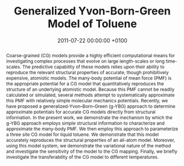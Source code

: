 ---
layout: pub
title:  "Generalized Yvon-Born-Green Model of Toluene"
journal: "Macromol. Theory Simul."
authors: "C. R. Ellis, J. F. Rudzinski & W. Noid"
details: "20"
year: "2011"
jlink: "https://onlinelibrary.wiley.com/doi/abs/10.1002/mats.201100022"
#preprint: ""
pub-id: "MTS_Ellis_Noid_2011"
date:   2011-07-22 00:00:00 +0100
categories: jekyll Pub
pubtitlepic: Fig
pubtitlepic_suff: jpg
abstract: 'Coarse-grained (CG) models provide a highly efficient computational means for investigating complex processes that evolve on large length-scales or long time-scales. The predictive capability of these models relies upon their ability to reproduce the relevant structural properties of accurate, though prohibitively expensive, atomistic models. The many-body potential of mean force (PMF) is the appropriate potential for a CG model that quantitatively reproduces the structure of an underlying atomistic model. Because this PMF cannot be readily calculated or simulated, several methods attempt to systematically approximate this PMF with relatively simple molecular mechanics potentials. Recently, we have proposed a generalized-Yvon–Born–Green (g-YBG) approach to determine approximate potentials for accurate CG models directly from structural information. In the present work, we demonstrate the mechanism by which the g-YBG approach employs simple structural information to characterize and approximate the many-body PMF. We then employ this approach to parameterize a three site CG model for liquid toluene. We demonstrate that this model accurately reproduces the structural properties of an all-atom model. Moreover, using this model system, we demonstrate the variational nature of the method and investigate the sensitivity of the model to the CG mapping. Finally, we briefly investigate the transferability of the CG model to different temperatures.'
bullets:
  - "Ellis and Rudzinski contributed equally"
  - "Special issue: <i>Novel simulation approaches for polymeric and soft matter systems</i>"
---